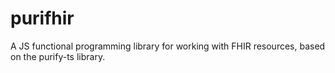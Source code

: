 # purifhir
A JS functional programming library for working with FHIR resources, based on the purify-ts library.
